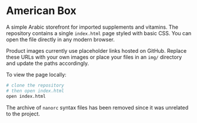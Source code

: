 # American Box

A simple Arabic storefront for imported supplements and vitamins. The repository contains a single `index.html` page styled with basic CSS. You can open the file directly in any modern browser.

Product images currently use placeholder links hosted on GitHub. Replace these URLs with your own images or place your files in an `img/` directory and update the paths accordingly.

To view the page locally:

```bash
# clone the repository
# then open index.html
open index.html
```

The archive of `nanorc` syntax files has been removed since it was unrelated to the project.
